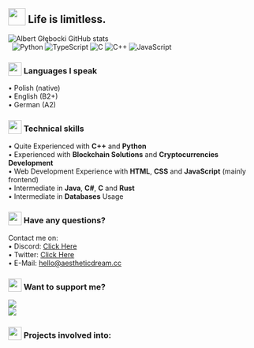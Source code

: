 <!--
      .o8                                      .o8                        
     "888                                     "888                        
 .oooo888   .ooooo.  oooo    ooo          .oooo888   .ooooo.  oooo    ooo 
d88' `888  d88' `88b  `88b..8P'          d88' `888  d88' `88b  `88.  .8'  
888   888  888   888    Y888'    8888888 888   888  888ooo888   `88..8'   
888   888  888   888  .o8"'88b           888   888  888    .o    `888'    
`Y8bod88P" `Y8bod8P' o88'   888o         `Y8bod88P" `Y8bod8P'     `8'     
-->

## <sub><img style="height: 2em;" src="https://d3qhp42p4neron.cloudfront.net/ARCHIVE/animated/3.0/GIF/512/butterfly.gif?Expires=1648155124&Signature=HAvAvB2UWGYl7QlKY06mJUnGrSTMNMZxp9mZAOkF1xrrvS~cgEutYuB2KgV5nzAxk9w8NGpfpGbIFjkPA7QCri~WL473KozjgajPf4uxdlq4oWDHOAs77vAvYHMk0v99c0Ynmv8cjUCsCm7WrokwyCxmnl8MSUVikA7Ye8A~qPp8CMu9Fq7nRJblNPqHVJU4VHhB1jbYaqWwRS8s42Q3ovQ6m2BtQZ2ciI7lZ-NDw4aMrKTQKt9DiLLEmFQH1MgP~VCHoqpasGrGH9Sp2uBTbUVIo330VaUUYp3PQd4prKpsDdtAu3SO7L7hEm96bdFtPibDCryqCeXSLUgrwHIvdg__&Key-Pair-Id=APKAIRGCVGOY7DOKYTJA"/></sub> Life is limitless.

![Albert Głębocki GitHub stats](https://github-readme-stats.vercel.app/api?username=dox-dev&show_icons=true&title_color=ffffff&text_color=ffffff&icon_color=ffc0cb&bg_color=0f0f0f&hide_border=1&custom_title=Albert%20Głębocki%20-%20Stats)<br>
&nbsp; ![Python](https://img.shields.io/badge/Python-3776AB?style=flat&logo=python&logoColor=f1b4c2&color=0f0f0f) ![TypeScript](https://img.shields.io/badge/TypeScript-007ACC?style=flat&logo=typescript&logoColor=f1b4c2&color=0f0f0f) ![C](https://img.shields.io/badge/C-00599C?style=flat&logo=c&logoColor=f1b4c2&color=0f0f0f) ![C++](https://img.shields.io/badge/C%2B%2B-00599C?style=flat&logo=c%2B%2B&logoColor=f1b4c2&color=0f0f0f) ![JavaScript](https://img.shields.io/badge/JavaScript-323330?style=flat&logo=javascript&logoColor=f1b4c2&color=0f0f0f)

### <sub><img style="height: 2em;" src="https://d3qhp42p4neron.cloudfront.net/ARCHIVE/animated/3.0/GIF/512/eyes.gif?Expires=1648155301&Signature=RSSrz9j1DybTb~O2RDQESXEpw0Pz23JAWxMKZTS6LrX3HcL0aFYKR-yOXmJ40Ft4cimjVdAMgMrAMs6uF2IN9vbc9g7LnZf2OdbuBZuBxm64RjJ~XHOYomR0D22pNdo5DUXsQWYfaM7Zd8AG1qs~rDoY2Ap0bPCQvV9rOFURpCiPc75DCQ4GmvwOGBnvxkfU9wESjSY4y9qUxqQnTu67jcqVsGaUgzp0u2W9Tp-oqyF36PY3jN6K-ClsueBcv2DfviM8QVqIfo7IODwHkgIRPgA4WqrQd0sfoWgMUlfSGbNRGCN71SVpkzHWXQ~apaaw3jPhgobZy4nADp2J9El48w__&Key-Pair-Id=APKAIRGCVGOY7DOKYTJA"/></sub>  Languages I speak
&bull; Polish (native)<br>
&bull; English (B2+)<br>
&bull; German (A2)

### <sub><img style="height: 2em;" src="https://d3qhp42p4neron.cloudfront.net/ARCHIVE/animated/3.0/GIF/512/hot_beverage.gif?Expires=1648155306&Signature=KwafjpWua3fYvFoUWqldZsTl1RFVkGueSLIJbv3r3FrAP14y5GnHbGZDT2~arP~X5MZk8ueX2RDOXH1HjD2v4RTLyF1urbp6UVMZo9QR8aBtJ5tUEr3RNrwvJwQCbaEDuECspWo2jdCyZRhmQDDOcfM6sMvN-A6dsWvROt5NZRONiJ9-MsoXcAG9HkhqH2aFGRKzsCVXIhxEx6UHLjmiyn0Pl7xSKnZWYb4EWTvl-Ai6kSUbNEcD~41VT8aewWpvCobcDLnhF3vOB-qhJpfaQCq9JbsN8L2qQEefOUX6ym-HPuFqoUQO1e13UUGv6MAcop4qAWbAgGbLV6UUNH1e1w__&Key-Pair-Id=APKAIRGCVGOY7DOKYTJA"/></sub> Technical skills
&bull; Quite Experienced with **C++** and **Python**<br>
&bull; Experienced with **Blockchain Solutions** and **Cryptocurrencies Development**<br>
&bull; Web Development Experience with **HTML**, **CSS** and **JavaScript** (mainly frontend)<br>
&bull; Intermediate in **Java**, **C#**, **C** and **Rust**<br>
&bull; Intermediate in **Databases** Usage<br>

### <sub><img style="height: 2em;" src="https://d3qhp42p4neron.cloudfront.net/ARCHIVE/animated/3.0/GIF/512/handshake.gif?Expires=1648154626&Signature=QA5HK1OeFTpvf9HsnK07uyeQe8ZDWARU-GJBv5I6BdEg3RWuFC3mRuVaV3ziR3ijcq8xl~h5Kc3uTjNmkb8znuE8p7NfrSvlRnz7XEsnWQnAciaYdwUQ0QGaeGq-xKmXrVwrnoGAjvlnnqYX3p93MWwerZ3kbXlGwWS34mKBHhwME3gIYVK1N3mOVFrLuY3zG~7c72In59kuSxJ~OpCsBQOOB7DbF1rgx7KQPunV~~hevjd7nHgmkL~Ng1vtYjaYCFi0qccZt8TTBTkFNyJvnEFNZIXv3o7n4svMe9XfncI8qcL4oLbBF4wJM0t5oj18xXhyAQAzfVv~FFDLlSoBpA__&Key-Pair-Id=APKAIRGCVGOY7DOKYTJA"/></sub> Have any questions?
Contact me on:<br>
&bull;&nbsp;Discord: <a href="https://discordapp.com/users/598511690253860886">Click Here</a><br>
&bull;&nbsp;Twitter: <a href="https://twitter.com/messages/compose?recipient_id=1247822182731919360">Click Here</a><br>
&bull;&nbsp;E-Mail: <a href="mailto:hello@aestheticdream.cc">hello@aestheticdream.cc</a>

### <sub><img style="height: 2em;" src="https://d3qhp42p4neron.cloudfront.net/ARCHIVE/animated/3.0/GIF/512/money_with_wings.gif?Expires=1648154866&Signature=VXIqeEyaL5YSuklMuF4rffF~8V~dcDIYeQxknWX1E8OcyaMlsoBg7HapiPtHItBEwQ2qZFWP2PeGGG925IZXR8YCdWCBbCHKe0w21XbGxx5~dkqYs9OrMTAg3-Zey8ofzEbVYDB3G27efCBD6ocjdGBeDQwm~bbCIssQAMoISMA-upgFI3AbdQuwJCzkz62bFW2nKW0KJZPmnaxYICH4d6XpIQLqY~rEeepWEBcIAp14k7ScbFoM~7ujuGtLohKlniIVdkLjUhrHnTfNQjTROoeuguhA4TozMnRFai2xDSby9AYUZuGO5KXax4HIS4z3waHgJ32uRrdPKMlw~M-F0w__&Key-Pair-Id=APKAIRGCVGOY7DOKYTJA"/></sub> Want to support me?
[![](https://i.ibb.co/ZgXXCcR/image.png)](https://www.paypal.com/donate/?hosted_button_id=DEUL7QC4ZZQSJ)<br>
[![](https://i.ibb.co/HCqFgbK/image-1.png)](https://dox-dev.github.io/crypto-donate/)

### <sub><img style="height: 2em" src="https://d3qhp42p4neron.cloudfront.net/ARCHIVE/animated/3.5/GIF/512/growing_heart.gif?Expires=1648155643&Signature=XJ5vMYMnbdpzwuAQZ4mnpuXFZ4htGYupRPrYYZcZ39fZMXOat2ROaCEMfAP7Rn44z66u-p6WdrySQkfVQ7I-eWm600QYm-8~Z18PqyAOtDhoSJLDdC~5eQXbsxy9lrxJqkZr~yz1HSEF9riclmftCO6tCBNzwAnRaN6A3BQxWFDkZc-qiSv8YUrcL3hCcZ6B2KdtYUwNFrhETNx8FVuCZgQceBtrbUJR3kAhc8oEvdqY8ykntpUZPXA6BazDzMEl2dsLm2nY7HDSQOr3tVUPO2DKm5RWZS~2grcTVWBi8AZBQwBx1FTk74FQ3dsHG7lQOA-2venxKFoeB4p2r3T9FQ__&Key-Pair-Id=APKAIRGCVGOY7DOKYTJA"/></sub> Projects involved into:
